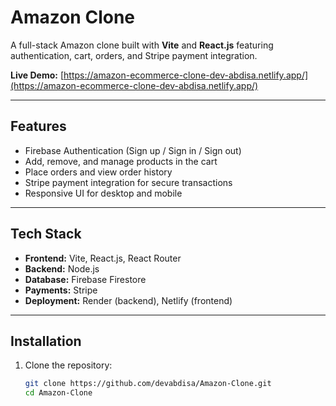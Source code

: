 # Amazon Clone

A full-stack Amazon clone built with **Vite** and **React.js** featuring authentication, cart, orders, and Stripe payment integration.

**Live Demo:** [https://amazon-ecommerce-clone-dev-abdisa.netlify.app/](https://amazon-ecommerce-clone-dev-abdisa.netlify.app/)

---

## Features

- Firebase Authentication (Sign up / Sign in / Sign out)
- Add, remove, and manage products in the cart
- Place orders and view order history
- Stripe payment integration for secure transactions
- Responsive UI for desktop and mobile

---

## Tech Stack

- **Frontend:** Vite, React.js, React Router
- **Backend:** Node.js
- **Database:** Firebase Firestore
- **Payments:** Stripe
- **Deployment:** Render (backend), Netlify (frontend)

---

## Installation

1. Clone the repository:
   ```bash
   git clone https://github.com/devabdisa/Amazon-Clone.git
   cd Amazon-Clone
